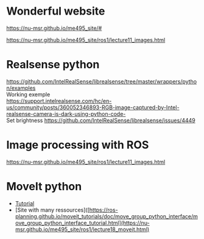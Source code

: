 # Wonderful website  
https://nu-msr.github.io/me495_site/#   

https://nu-msr.github.io/me495_site/ros1/lecture11_images.html  

# Realsense python 
https://github.com/IntelRealSense/librealsense/tree/master/wrappers/python/examples  
Working exemple  
https://support.intelrealsense.com/hc/en-us/community/posts/360052346893-RGB-image-captured-by-Intel-realsense-camera-is-dark-using-python-code-   
Set brightness
https://github.com/IntelRealSense/librealsense/issues/4449

# Image processing with ROS
https://nu-msr.github.io/me495_site/ros1/lecture11_images.html  

# MoveIt python
* [Tutorial](https://ros-planning.github.io/moveit_tutorials/doc/move_group_python_interface/move_group_python_interface_tutorial.html)
* [Site with many ressources]([https://ros-planning.github.io/moveit_tutorials/doc/move_group_python_interface/move_group_python_interface_tutorial.html](https://nu-msr.github.io/me495_site/ros1/lecture18_moveit.html)

